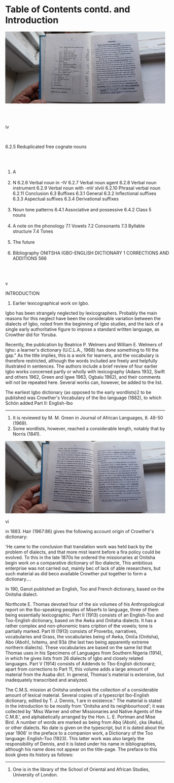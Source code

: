 # Table of Contents contd. and Introduction

![ToC and Introduction](i04-5-toc-introduction.jpeg)

<span style="white-space: pre;">

iv

6.2.5 Reduplicated free cognate nouns
1. A
2. N
6.2.6 Verbal noun in -IV
6.2.7 Verbal noun agent
6.2.8 Verbal noun instrument
6.2.9 Verbal noun with -mV
xlviii
6.2.10 Phrasal verbal noun
6.2.11 Conclusion
6.3 Buffixes
6.3.1 General 6.3.2 Inflectional suffixes
6.3.3 Aspectual suffixes 6.3.4 Derivational suffixes
6. Noun tone patterns
6.4.1 Associative and possessive
6.4.2 Class 5 nouns
7. A note on the phonology
7.1 Vowels
7.2 Consonants
7.3 Byllable structure
7.4 Tones
8. The future
9. Bibliography
ONITSHA IGBO-ENGLISH DICTIONARY 1
CORRECTIONS AND ADDITIONS 566

</span>

v

INTRODUCTION

1. Earlier lexicographical work on Igbo.

Igbo has been strangely neglected by lexicographers.
Probably the main reasons for this neglect have been the
considerable variation between the dialects of Igbo, noted from the beginning of Igbo studies, and the lack of a single
early authoritative figure to impose a standard written
language, as Crowther did for Yoruba.

Recently, the publication by Beatrice P. Welmers and William E. Welmers of Igho: a learner's dictionary (U.C.L.A., 1968) has done something to fill the gap." As the title implies, this is a work for learners, and the vocabulary is
therefore restricted, although the words included are freely and helpfully illustrated in sentences. The authors include
a brief review of four earlier Igbo works concerned partly
or wholly with lexicography (Adans 1932, Swift and others 1962, Green and Igwe 1963, Ogbalu 1962), and their comments will not be repeated here. Several works can, however, be
added to the list.

The earliest Igbo dictionary (as opposed to the early wordlists)2 to be published was Crowther's Vocabulary of the
Ibo language (1882), to which Schön added Part II: English-Ibo

----

1. It is reviewed by M. M. Green in Journal of African Languages, 8. 48-50 (1969).
2. Some wordlists, however, reached a considerable length, notably that by Norris (1841).

![vi-intro](i06-7-intro.jpeg)

vi

in 1883. Hair (1967:86) gives the following account origin of Crowther's dictionary:

'He came to the conclusion that translation work was held back by the problem of dialects, and that more mist learnt before a fira policy could be evolved. To this in the late 1870s he ordered the missionaries at Onitsha begin work on a comparative dictionary of Ibo dialecte, This ambitious enterprise was not carried out, mainly bec of lack of able researchers, but such material as did beco available Crowther put together to form a dictionary....

In 190, Ganot published an English, Too and French dictionary, based on the Onitsha dialect.

Northcote E. Thomas devoted four of the six volumes of his Anthropological report on the Ibo-speaking peoples of Miserfs to language, three of them being essentially lexicographic. Part II (1913) consists of an English-Too and Too-English dictionary, based on the Awka and Onitaha dialects. It has a rather complex and non-phonemic trans cription of the vowels; tone is partially marked. Part III (1913) consists of Proverbs, narratives, vocabularies and Grass, the vocabularies being of Awka, Oniča (Onitsha), Abo (Aboh), Ivitemu, and 93á (the last two being apparently extreme northern dialects). These vocabularies are based on the same list that Thomas uses in his Specimens of Languages from Southern Nigeria (1914), in which he gives
lists from 26 dialects of Igbo and closely related languages. Part V (1914) consists of Addends to Tbo-English dictionarz; apart from corrections to Part 11, this volume adds a large amount of material from the Asaba dict. In general, Thomas's material is extensive, but inadequately transcribed and analyzed.

The C.M.S. mission at Onitsha undertook the collection of a considerable amount of lexical material. Several copies of a typescript Ibo-English dictionary, edited by T. J. Dennis, 1 are in existence." The material is stated in the introduction to be mostly from 'Onitsha and its neighbourhood'; it was collected by 'Miss Warner and other Missionaries and Native Agents of the C.M.8.', and alphabetically arranged by the Hon. L. E. Portman and Mise Bird. A number of words are marked as being from Abq (Aboh), çka (Awka), or other dialects. No date is given on the typescript, but it is dated about the year 1906' in the preface to a companion work, a Dictionary of the Too language: English-Too (1923). This latter work was also largely the responsibility of Dennis, and it is listed under his name in bibliographies, although his name does not appear on the title-page. The preface to this book gives its history as follows:

------
1. One is in the library of the School of Oriental and African Studies, University of London.